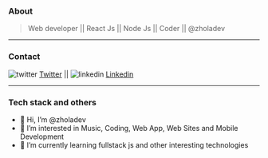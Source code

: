 ### About

> Web developer || React Js || Node Js || Coder || @zholadev

---

### Contact

![twitter](https://cdn4.iconfinder.com/data/icons/social-media-icons-the-circle-set/48/twitter_circle-32.png) [Twitter](https://twitter.com/zholadev) || ![linkedin](https://cdn-icons-png.flaticon.com/32/174/174857.png) [Linkedin](https://www.linkedin.com/in/zholaman-zhumanov-6b07871b7/)

***

### Tech stack and others



- 👋 Hi, I’m @zholadev
- 👀 I’m interested in Music, Coding, Web App, Web Sites and Mobile Development
- 🌱 I’m currently learning fullstack js and other interesting technologies
